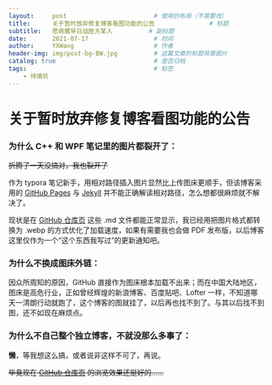 ```yaml
---
layout:     post   				        # 使用的布局（不需要改）
title:      关于暂时放弃修复博客看图功能的公告 			    # 标题 
subtitle:   愿病魔早日战胜方某人	        # 副标题
date:       2021-07-17 				    # 时间
author:     YXWang 					    # 作者
header-img: img/post-bg-BW.jpg	 	    # 这篇文章的标题背景图片
catalog: true 						    # 是否归档
tags:								    # 标签
    - 待填坑
---
```


# 关于暂时放弃修复博客看图功能的公告



### 为什么 C++ 和 WPF 笔记里的图片都裂开了：

~~折腾了一天没搞对，我也裂开了~~

作为 typora 笔记新手，用相对路径插入图片显然比上传图床更顺手，但该博客采用的 [GitHub Pages](https://pages.github.com/) 与 [Jekyll](http://jekyll.com.cn/) 并不能正确解读相对路径，怎么想都很麻烦就不解决了。

现状是在 [GitHub 仓库页]([https://github.com/Sayaka-4987/Sayaka-4987.github.io/tree/main/_posts) 这些 .md 文件都能正常显示，我已经用把图片格式都转换为 .webp 的方式优化了加载速度，如果有需要我也会做 PDF 发布版，以后博客这里仅作为一个“这个东西我写过”的更新通知吧。

### 为什么不换成图床外链：

因众所周知的原因，GitHub 直接作为图床根本加载不出来；而在中国大陆地区，图床是高危行业，正如曾经辉煌的新浪博客、百度贴吧、Lofter 一样，不知道哪天一清朗行动就跑了，这个博客的图就挂了，以后再也找不到了。与其以后找不到图，还不如现在麻烦点。

### 为什么不自己整个独立博客，不就没那么多事了：

**懒**，等我想这么搞，或者说非这样不可了，再说。

~~毕竟现在  [GitHub 仓库页]([https://github.com/Sayaka-4987/Sayaka-4987.github.io/tree/main/_posts)  的浏览效果还挺好的……~~


